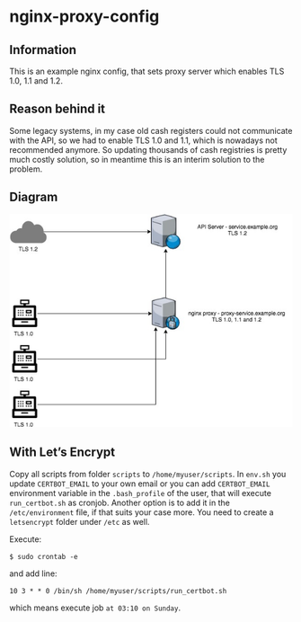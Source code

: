 # nginx-proxy-config

## Information

This is an example nginx config, that sets proxy server which enables TLS 1.0, 1.1 and 1.2.

## Reason behind it

Some legacy systems, in my case old cash registers could not communicate with the API, so we had to enable TLS 1.0 and 1.1, which is nowadays not recommended anymore.
So updating thousands of cash registries is pretty much costly solution, so in meantime this is an interim solution to the problem.

## Diagram

![Alt text](src/nginx-proxy-diagram.jpg?raw=true "nginx proxy diagram")

## With Let’s Encrypt

Copy all scripts from folder `scripts` to `/home/myuser/scripts`. In `env.sh` you update `CERTBOT_EMAIL` to your own email or you can add `CERTBOT_EMAIL` environment variable in the `.bash_profile` of the user, that will execute `run_certbot.sh` as cronjob. Another option is to add it in the `/etc/environment` file, if that suits your case more. You need to create a `letsencrypt` folder under `/etc` as well.

Execute:

```
$ sudo crontab -e
```

and add line:

```
10 3 * * 0 /bin/sh /home/myuser/scripts/run_certbot.sh
```
which means execute job `at 03:10 on Sunday`.

